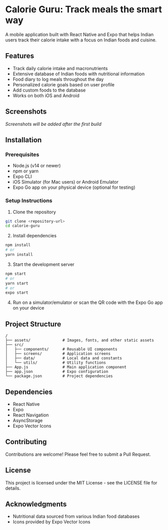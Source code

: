 # Calorie Guru: Track meals the smart way

A mobile application built with React Native and Expo that helps Indian users track their calorie intake with a focus on Indian foods and cuisine.

## Features

- Track daily calorie intake and macronutrients
- Extensive database of Indian foods with nutritional information
- Food diary to log meals throughout the day
- Personalized calorie goals based on user profile
- Add custom foods to the database
- Works on both iOS and Android

## Screenshots

*Screenshots will be added after the first build*

## Installation

### Prerequisites

- Node.js (v14 or newer)
- npm or yarn
- Expo CLI
- iOS Simulator (for Mac users) or Android Emulator
- Expo Go app on your physical device (optional for testing)

### Setup Instructions

1. Clone the repository

```bash
git clone <repository-url>
cd calorie-guru
```

2. Install dependencies

```bash
npm install
# or
yarn install
```

3. Start the development server

```bash
npm start
# or
yarn start
# or
expo start
```

4. Run on a simulator/emulator or scan the QR code with the Expo Go app on your device

## Project Structure

```
/
├── assets/              # Images, fonts, and other static assets
├── src/
│   ├── components/      # Reusable UI components
│   ├── screens/         # Application screens
│   ├── data/            # Local data and constants
│   └── utils/           # Utility functions
├── App.js               # Main application component
├── app.json             # Expo configuration
└── package.json         # Project dependencies
```

## Dependencies

- React Native
- Expo
- React Navigation
- AsyncStorage
- Expo Vector Icons

## Contributing

Contributions are welcome! Please feel free to submit a Pull Request.

## License

This project is licensed under the MIT License - see the LICENSE file for details.

## Acknowledgments

- Nutritional data sourced from various Indian food databases
- Icons provided by Expo Vector Icons